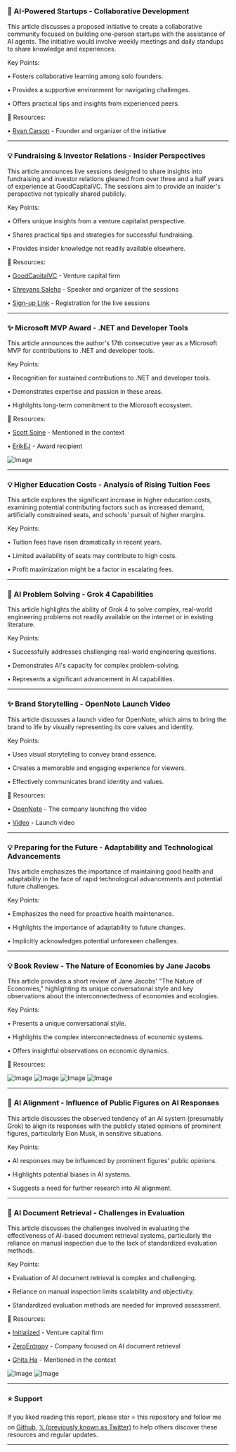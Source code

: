### 🤖 AI-Powered Startups - Collaborative Development

This article discusses a proposed initiative to create a collaborative community focused on building one-person startups with the assistance of AI agents.  The initiative would involve weekly meetings and daily standups to share knowledge and experiences.


Key Points:

• Fosters collaborative learning among solo founders.


• Provides a supportive environment for navigating challenges.


• Offers practical tips and insights from experienced peers.


🔗 Resources:

• [Ryan Carson](https://x.com/ryancarson) - Founder and organizer of the initiative


---

### 💡 Fundraising & Investor Relations - Insider Perspectives

This article announces live sessions designed to share insights into fundraising and investor relations gleaned from over three and a half years of experience at GoodCapitalVC. The sessions aim to provide an insider's perspective not typically shared publicly.


Key Points:

• Offers unique insights from a venture capitalist perspective.


• Shares practical tips and strategies for successful fundraising.


• Provides insider knowledge not readily available elsewhere.


🔗 Resources:

• [GoodCapitalVC](https://x.com/GoodCapitalVC) - Venture capital firm


• [Shreyans Saleha](https://x.com/shreyansalecha) - Speaker and organizer of the sessions


• [Sign-up Link](https://t.co/uk4wpDzYrM) - Registration for the live sessions


---

### ✨ Microsoft MVP Award - .NET and Developer Tools

This article announces the author's 17th consecutive year as a Microsoft MVP for contributions to .NET and developer tools.


Key Points:

• Recognition for sustained contributions to .NET and developer tools.


• Demonstrates expertise and passion in these areas.


• Highlights long-term commitment to the Microsoft ecosystem.



🔗 Resources:

• [Scott Soine](https://x.com/ScottSoine) - Mentioned in the context


• [ErikEJ](https://x.com/ErikEJ) -  Award recipient


![Image](https://pbs.twimg.com/media/Gvg2EvQXEAE8YIg?format=jpg&name=small)


---

### 💡 Higher Education Costs - Analysis of Rising Tuition Fees

This article explores the significant increase in higher education costs, examining potential contributing factors such as increased demand, artificially constrained seats, and schools' pursuit of higher margins.


Key Points:

• Tuition fees have risen dramatically in recent years.


• Limited availability of seats may contribute to high costs.


• Profit maximization might be a factor in escalating fees.



---

### 🤖 AI Problem Solving - Grok 4 Capabilities

This article highlights the ability of Grok 4 to solve complex, real-world engineering problems not readily available on the internet or in existing literature.


Key Points:

• Successfully addresses challenging real-world engineering questions.


• Demonstrates AI's capacity for complex problem-solving.


• Represents a significant advancement in AI capabilities.



---

### ✨ Brand Storytelling - OpenNote Launch Video

This article discusses a launch video for OpenNote, which aims to bring the brand to life by visually representing its core values and identity.


Key Points:

• Uses visual storytelling to convey brand essence.


• Creates a memorable and engaging experience for viewers.


• Effectively communicates brand identity and values.


🔗 Resources:

• [OpenNote](https://x.com/opennote_me) - The company launching the video


• [Video](https://pbs.twimg.com/amplify_video_thumb/1943350798265511936/img/HIRElnv5ymiTQb3q.jpg) - Launch video


---

### 💡 Preparing for the Future - Adaptability and Technological Advancements

This article emphasizes the importance of maintaining good health and adaptability in the face of rapid technological advancements and potential future challenges.


Key Points:

• Emphasizes the need for proactive health maintenance.


• Highlights the importance of adaptability to future changes.


• Implicitly acknowledges potential unforeseen challenges.



---

### 💡 Book Review - The Nature of Economies by Jane Jacobs

This article provides a short review of Jane Jacobs' "The Nature of Economies," highlighting its unique conversational style and key observations about the interconnectedness of economies and ecologies.


Key Points:

• Presents a unique conversational style.


• Highlights the complex interconnectedness of economic systems.


• Offers insightful observations on economic dynamics.


🔗 Resources:


![Image](https://pbs.twimg.com/media/GveLtcKXMAAfeLy?format=jpg&name=small)
![Image](https://pbs.twimg.com/media/GveLtcOWkAAqqUD?format=jpg&name=360x360)
![Image](https://pbs.twimg.com/media/GveLtcQXcAA8acc?format=jpg&name=360x360)
![Image](https://pbs.twimg.com/media/GveLtccWYAEH5fF?format=jpg&name=360x360)



---

### 🤖 AI Alignment - Influence of Public Figures on AI Responses

This article discusses the observed tendency of an AI system (presumably Grok) to align its responses with the publicly stated opinions of prominent figures, particularly Elon Musk, in sensitive situations.


Key Points:

• AI responses may be influenced by prominent figures' public opinions.


• Highlights potential biases in AI systems.


• Suggests a need for further research into AI alignment.



---

### 🚀 AI Document Retrieval - Challenges in Evaluation

This article discusses the challenges involved in evaluating the effectiveness of AI-based document retrieval systems, particularly the reliance on manual inspection due to the lack of standardized evaluation methods.


Key Points:

• Evaluation of AI document retrieval is complex and challenging.


• Reliance on manual inspection limits scalability and objectivity.


• Standardized evaluation methods are needed for improved assessment.


🔗 Resources:


• [Initialized](https://x.com/Initialized) - Venture capital firm


• [ZeroEntropy](https://x.com/tbpn) - Company focused on AI document retrieval


• [Ghita Ha](https://x.com/ghita__ha) - Mentioned in the context


![Image](https://pbs.twimg.com/amplify_video_thumb/1943444628746960896/img/TNuKmKYkoMfVDrkY.jpg)
![Image](https://pbs.twimg.com/media/GvbF2HGbgAA0raf?format=png&name=240x240)


---

### ⭐️ Support

If you liked reading this report, please star ⭐️ this repository and follow me on [Github](https://github.com/Drix10), [𝕏 (previously known as Twitter)](https://x.com/DRIX_10_) to help others discover these resources and regular updates.

---